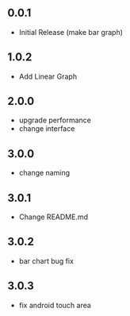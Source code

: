 ## 0.0.1

* Initial Release (make bar graph)

## 1.0.2

* Add Linear Graph 

## 2.0.0

* upgrade performance
* change interface

## 3.0.0

* change naming

## 3.0.1

* Change README.md

## 3.0.2

* bar chart bug fix

## 3.0.3

* fix android touch area